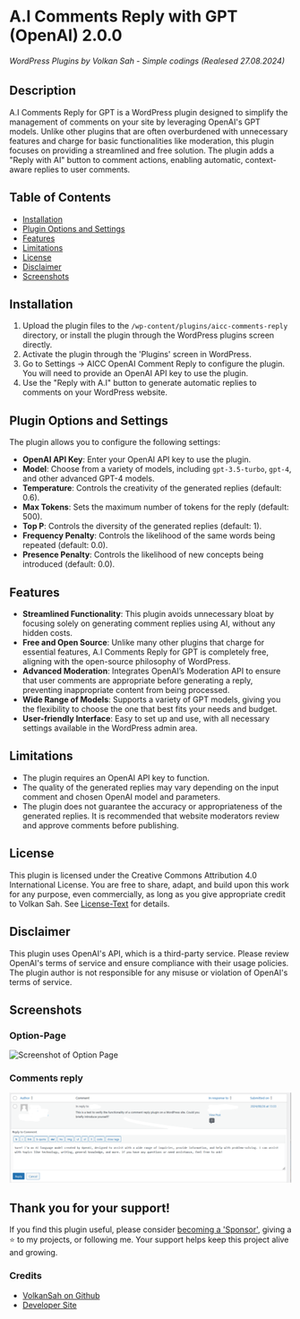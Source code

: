 # A.I Comments Reply with GPT (OpenAI) 2.0.0 
###### WordPress Plugins by Volkan Sah - Simple codings (Realesed 27.08.2024)

## Description

A.I Comments Reply for GPT is a WordPress plugin designed to simplify the management of comments on your site by leveraging OpenAI's GPT models. Unlike other plugins that are often overburdened with unnecessary features and charge for basic functionalities like moderation, this plugin focuses on providing a streamlined and free solution. The plugin adds a "Reply with AI" button to comment actions, enabling automatic, context-aware replies to user comments.

## Table of Contents
- [Installation](#installation)
- [Plugin Options and Settings](#plugin-options-and-settings)
- [Features](#features)
- [Limitations](#limitations)
- [License](#license)
- [Disclaimer](#disclaimer)
- [Screenshots](#screenshots)

## Installation

1. Upload the plugin files to the `/wp-content/plugins/aicc-comments-reply` directory, or install the plugin through the WordPress plugins screen directly.
2. Activate the plugin through the 'Plugins' screen in WordPress.
3. Go to Settings -> AICC OpenAI Comment Reply to configure the plugin. You will need to provide an OpenAI API key to use the plugin.
4. Use the "Reply with A.I" button to generate automatic replies to comments on your WordPress website.

## Plugin Options and Settings

The plugin allows you to configure the following settings:

- **OpenAI API Key**: Enter your OpenAI API key to use the plugin.
- **Model**: Choose from a variety of models, including `gpt-3.5-turbo`, `gpt-4`, and other advanced GPT-4 models.
- **Temperature**: Controls the creativity of the generated replies (default: 0.6).
- **Max Tokens**: Sets the maximum number of tokens for the reply (default: 500).
- **Top P**: Controls the diversity of the generated replies (default: 1).
- **Frequency Penalty**: Controls the likelihood of the same words being repeated (default: 0.0).
- **Presence Penalty**: Controls the likelihood of new concepts being introduced (default: 0.0).

## Features

- **Streamlined Functionality**: This plugin avoids unnecessary bloat by focusing solely on generating comment replies using AI, without any hidden costs.
- **Free and Open Source**: Unlike many other plugins that charge for essential features, A.I Comments Reply for GPT is completely free, aligning with the open-source philosophy of WordPress.
- **Advanced Moderation**: Integrates OpenAI’s Moderation API to ensure that user comments are appropriate before generating a reply, preventing inappropriate content from being processed.
- **Wide Range of Models**: Supports a variety of GPT models, giving you the flexibility to choose the one that best fits your needs and budget.
- **User-friendly Interface**: Easy to set up and use, with all necessary settings available in the WordPress admin area.

## Limitations

- The plugin requires an OpenAI API key to function.
- The quality of the generated replies may vary depending on the input comment and chosen OpenAI model and parameters.
- The plugin does not guarantee the accuracy or appropriateness of the generated replies. It is recommended that website moderators review and approve comments before publishing.

## License

This plugin is licensed under the Creative Commons Attribution 4.0 International License. You are free to share, adapt, and build upon this work for any purpose, even commercially, as long as you give appropriate credit to Volkan Sah. See [License-Text](LICENSE.txt) for details.

## Disclaimer

This plugin uses OpenAI's API, which is a third-party service. Please review OpenAI's terms of service and ensure compliance with their usage policies. The plugin author is not responsible for any misuse or violation of OpenAI's terms of service.

## Screenshots

### Option-Page
![Screenshot of Option Page](wpwm_comments_optionpage.png)

### Comments reply
![Screenshot of comment view](comments_review.png)

## Thank you for your support!

If you find this plugin useful, please consider [becoming a 'Sponsor'](https://github.com/sponsors/volkansah), giving a :star: to my projects, or following me. Your support helps keep this project alive and growing.

### Credits

- [VolkanSah on Github](https://github.com/volkansah)
- [Developer Site](https://volkansah.github.io)

